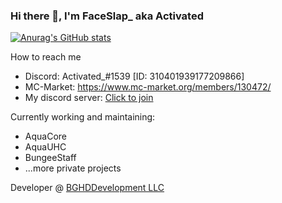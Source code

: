 ### Hi there 👋, I'm FaceSlap_ aka Activated

[![Anurag's GitHub stats](https://github-readme-stats.vercel.app/api?username=FaceSlap02)](https://github.com/FaceSlap02/FaceSlap02)

How to reach me
* Discord: Activated_#1539 [ID: 310401939177209866]
* MC-Market: https://www.mc-market.org/members/130472/
* My discord server: [Click to join](https://discord.com/invite/kFUqPAj)

Currently working and maintaining:
* AquaCore
* AquaUHC
* BungeeStaff
* ...more private projects

Developer @ [BGHDDevelopment LLC](https://bghddevelopment.com/)

<!--
**FaceSlap02/FaceSlap02** is a ✨ _special_ ✨ repository because its `README.md` (this file) appears on your GitHub profile.

Here are some ideas to get you started:

- 🔭 I’m currently working on ...
- 🌱 I’m currently learning ...
- 👯 I’m looking to collaborate on ...
- 🤔 I’m looking for help with ...
- 💬 Ask me about ...
- 📫 How to reach me: ...
- 😄 Pronouns: ...
- ⚡ Fun fact: ...
-->
